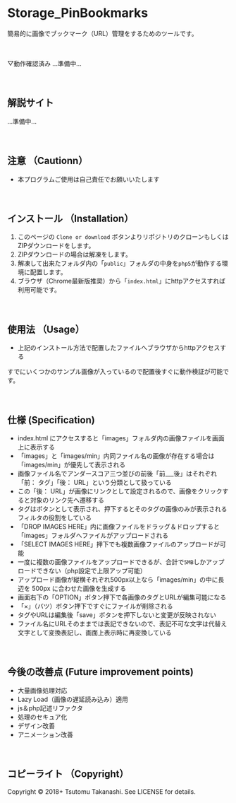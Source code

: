 # Storage_PinBookmarks
簡易的に画像でブックマーク（URL）管理をするためのツールです。
<br><br><br>


▽動作確認済み
...準備中...
<br><br><br>


## 解説サイト

...準備中...
<br><br><br>


## 注意 （Cautionn）

* 本プログラムご使用は自己責任でお願いいたします
<br><br><br>



## インストール （Installation）

1. このページの `Clone or download` ボタンよりリポジトリのクローンもしくはZIPダウンロードをします。
2. ZIPダウンロードの場合は解凍をします。
3. 解凍して出来たフォルダ内の「`public`」フォルダの中身を`php5`が動作する環境に配置します。
4. ブラウザ（Chrome最新版推奨）から「`index.html`」にhttpアクセスすれば利用可能です。
<br><br><br>


## 使用法 （Usage）

* 上記のインストール方法で配置したファイルへブラウザからhttpアクセスする

すでにいくつかのサンプル画像が入っているので配置後すぐに動作検証が可能です。
<br><br><br>


## 仕様 (Specification)

* index.html にアクセスすると「images」フォルダ内の画像ファイルを画面上に表示する
* 「images」と「images/min」内同ファイル名の画像が存在する場合は「images/min」が優先して表示される
* 画像ファイル名でアンダースコア三つ並びの前後「前___後」はそれぞれ「前： タグ」「後： URL」という分類として扱っている
* この「後： URL」が画像にリンクとして設定されるので、画像をクリックすると対象のリンク先へ遷移する
* タグはボタンとして表示され、押下するとそのタグの画像のみが表示されるフィルタの役割をしている
* 「DROP IMAGES HERE」内に画像ファイルをドラッグ＆ドロップすると「images」フォルダへファイルがアップロードされる
* 「SELECT IMAGES HERE」押下でも複数画像ファイルのアップロードが可能
* 一度に複数の画像ファイルをアップロードできるが、合計で`5MB`しかアップロードできない（php設定で上限アップ可能）
* アップロード画像が縦横それぞれ500px以上なら「images/min」の中に長辺を 500px に合わせた画像を生成する
* 画面右下の「OPTION」ボタン押下で各画像のタグとURLが編集可能になる
* 「×」（バツ）ボタン押下ですぐにファイルが削除される
* タグやURLは編集後「save」ボタンを押下しないと変更が反映されない
* ファイル名にURLそのままでは表記できないので、表記不可な文字は代替え文字として変換表記し、画面上表示時に再変換している
<br><br><br>


## 今後の改善点 (Future improvement points)

* 大量画像処理対応
* Lazy Load（画像の遅延読み込み）適用
* js＆php記述リファクタ
* 処理のセキュア化
* デザイン改善
* アニメーション改善
<br><br><br>


## コピーライト （Copyright）
Copyright © 2018+ Tsutomu Takanashi. See LICENSE for details.
